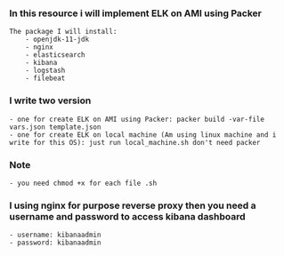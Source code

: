 ### In this resource i will implement ELK on AMI using Packer
    The package I will install:
        - openjdk-11-jdk
        - nginx
        - elasticsearch
        - kibana
        - logstash
        - filebeat
### I write two version 
    - one for create ELK on AMI using Packer: packer build -var-file vars.json template.json
    - one for create ELK on local machine (Am using linux machine and i write for this OS): just run local_machine.sh don't need packer
### Note 
    - you need chmod +x for each file .sh

### I using nginx for purpose reverse proxy then you need a username and password to access kibana dashboard
    - username: kibanaadmin
    - password: kibanaadmin